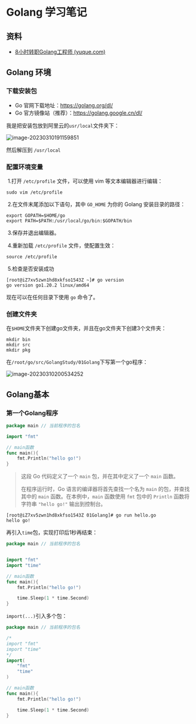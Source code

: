 # Golang 学习笔记



## 资料

- [8小时转职Golang工程师 (yuque.com)](https://www.yuque.com/aceld/mo95lb)





## Golang 环境

### 下载安装包

- Go 官网下载地址：https://golang.org/dl/
- Go 官方镜像站（推荐）：https://golang.google.cn/dl/



我是把安装包放到阿里云的`usr/local`文件夹下：

![image-20230310191159851](https://codermartinn.oss-cn-guangzhou.aliyuncs.com/img/image-20230310191159851.png)

然后解压到 `/usr/local`



### 配置环境变量

​	1.打开 `/etc/profile` 文件，可以使用 vim 等文本编辑器进行编辑：

```
sudo vim /etc/profile
```

​	2.在文件末尾添加以下语句，其中 `GO_HOME` 为你的 Golang 安装目录的路径：

```
export GOPATH=$HOME/go
export PATH=$PATH:/usr/local/go/bin:$GOPATH/bin
```

​	3.保存并退出编辑器。

​	4.重新加载 `/etc/profile` 文件，使配置生效：

```
source /etc/profile
```

​	5.检查是否安装成功

```shell
[root@iZ7xv5zwn1hd8xkfso1543Z ~]# go version
go version go1.20.2 linux/amd64
```

现在可以在任何目录下使用 `go` 命令了。





### 创建文件夹

在`$HOME`文件夹下创建go文件夹，并且在go文件夹下创建3个文件夹：

```shell
mkdir bin
mkdir src
mkdir pkg
```

在`/root/go/src/GolangStudy/01Golang`下写第一个go程序：

![image-20230310200534252](https://codermartinn.oss-cn-guangzhou.aliyuncs.com/img/image-20230310200534252.png)





## Golang基本

### 第一个Golang程序

```go
package main // 当前程序的包名

import "fmt"

// main函数
func main(){
	fmt.Println("hello go!")
}
```



> 这段 Go 代码定义了一个 `main` 包，并在其中定义了一个 `main` 函数。
>
> 在程序运行时，Go 语言的编译器将首先查找一个名为 `main` 的包，并查找其中的 `main` 函数。在本例中，`main` 函数使用 `fmt` 包中的 `Println` 函数将字符串 `"hello go!"` 输出到控制台。



```shell
[root@iZ7xv5zwn1hd8xkfso1543Z 01Golang]# go run hello.go 
hello go!
```



再引入`time`包，实现打印后1秒再结束：

```go
package main // 当前程序的包名


import "fmt"
import "time"

// main函数
func main(){
	fmt.Println("hello go!")

	time.Sleep(1 * time.Second)
}
```



`import(...)`引入多个包：

```go
package main // 当前程序的包名

/*
import "fmt"
import "time"
*/
import(
	"fmt"
	"time"
)

// main函数
func main(){
	fmt.Println("hello go!")

	time.Sleep(1 * time.Second)
}
```

